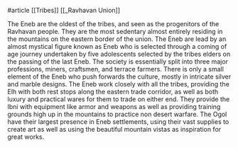 #article 
[[Tribes]]
[[_Ravhavan Union]]

The Eneb are the oldest of the tribes, and seen as the progenitors of the Ravhavan people. They are the most sedentary almost entirely residing in the mountains on the eastern border of the union. The Eneb are lead by an almost mystical figure known as Eneb who is selected through a coming of age journey undertaken by five adolescents selected by the tribes elders on the passing of the last Eneb. The society is essentially split into three major professions, miners, craftsmen, and terrace farmers. There is only a small element of the Eneb who push forwards the culture, mostly in intricate silver and marble designs. The Eneb work closely with all the tribes, providing the Elh with both rest stops along the eastern trade corridor, as well as both luxury and practical wares for them to trade on either end. They provide the Ibni with equipment like armor and weapons as well as providing training grounds high up in the mountains to practice non desert warfare. The Ogol have their largest presence in Eneb settlements, using their vast supplies to create art as well as using the beautiful mountain vistas as inspiration for great works. 